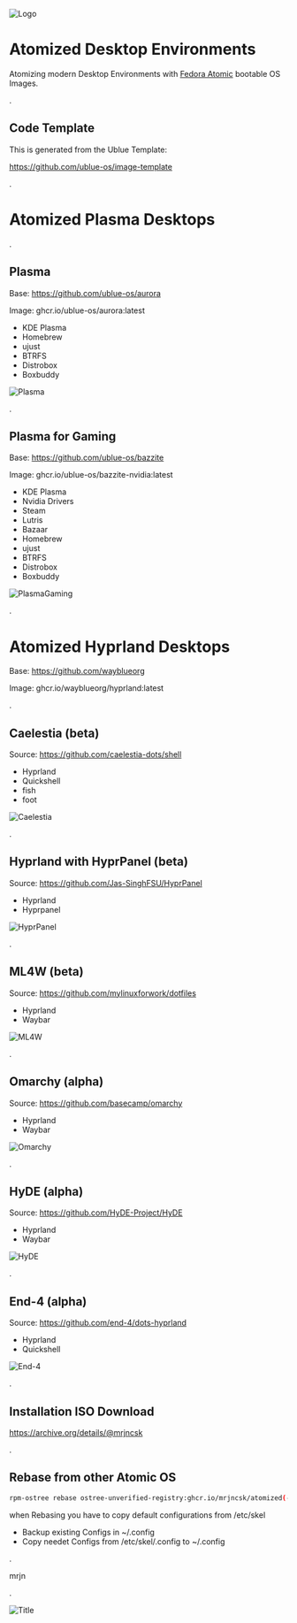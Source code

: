 ![Logo](Images/A.png)

# Atomized Desktop Environments

Atomizing modern Desktop Environments with [Fedora Atomic](https://fedoraproject.org/atomic-desktops) bootable OS Images.

.

## Code Template

This is generated from the Ublue Template:

https://github.com/ublue-os/image-template

.

# Atomized Plasma Desktops

.

## Plasma

Base: https://github.com/ublue-os/aurora

Image: ghcr.io/ublue-os/aurora:latest

- KDE Plasma
- Homebrew
- ujust
- BTRFS
- Distrobox
- Boxbuddy

![Plasma](Images/Plasma.png)

.

## Plasma for Gaming

Base: https://github.com/ublue-os/bazzite

Image: ghcr.io/ublue-os/bazzite-nvidia:latest

- KDE Plasma
- Nvidia Drivers
- Steam
- Lutris
- Bazaar
- Homebrew
- ujust
- BTRFS
- Distrobox
- Boxbuddy

![PlasmaGaming](Images/PlasmaGaming.png)

.

# Atomized Hyprland Desktops

Base: https://github.com/wayblueorg

Image: ghcr.io/wayblueorg/hyprland:latest

.

## Caelestia (beta)

Source: https://github.com/caelestia-dots/shell

- Hyprland
- Quickshell
- fish
- foot

![Caelestia](Images/Caelestia.png)

.

## Hyprland with HyprPanel (beta)

Source: https://github.com/Jas-SinghFSU/HyprPanel

- Hyprland
- Hyprpanel

![HyprPanel](Images/HyprPanel.png)

.

## ML4W (beta)

Source: https://github.com/mylinuxforwork/dotfiles

- Hyprland
- Waybar

![ML4W](Images/ML4W.png)

.

## Omarchy (alpha)

Source: https://github.com/basecamp/omarchy

- Hyprland
- Waybar

![Omarchy](Images/Omarchy.png)

.

## HyDE (alpha)

Source: https://github.com/HyDE-Project/HyDE

- Hyprland
- Waybar

![HyDE](Images/HyDE.png)

.

## End-4 (alpha)

Source: https://github.com/end-4/dots-hyprland

- Hyprland
- Quickshell

![End-4](Images/End-4.png)

.

## Installation ISO Download

https://archive.org/details/@mrjncsk

.

## Rebase from other Atomic OS

```bash
rpm-ostree rebase ostree-unverified-registry:ghcr.io/mrjncsk/atomized(-desktop)(-nvidia)
```

when Rebasing you have to copy default configurations from /etc/skel
- Backup existing Configs in ~/.config
- Copy needet Configs from /etc/skel/.config to ~/.config

.

mrjn

.

![Title](Images/ATOMIZED.png)
